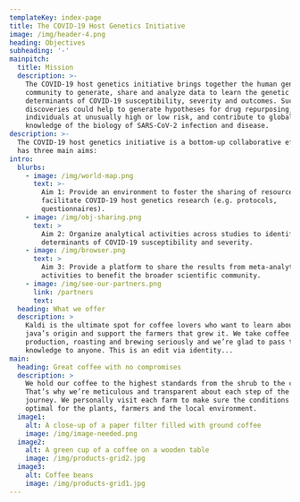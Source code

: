 ```yaml
---
templateKey: index-page
title: The COVID-19 Host Genetics Initiative
image: /img/header-4.png
heading: Objectives
subheading: '-'
mainpitch:
  title: Mission
  description: >-
    The COVID-19 host genetics initiative brings together the human genetics
    community to generate, share and analyze data to learn the genetic
    determinants of COVID-19 susceptibility, severity and outcomes. Such
    discoveries could help to generate hypotheses for drug repurposing, identify
    individuals at unusually high or low risk, and contribute to global
    knowledge of the biology of SARS-CoV-2 infection and disease.
description: >-
  The COVID-19 host genetics initiative is a bottom-up collaborative effort that
  has three main aims:
intro:
  blurbs:
    - image: /img/world-map.png
      text: >-
        Aim 1: Provide an environment to foster the sharing of resources to
        facilitate COVID-19 host genetics research (e.g. protocols,
        questionnaires).
    - image: /img/obj-sharing.png
      text: >
        Aim 2: Organize analytical activities across studies to identify genetic
        determinants of COVID-19 susceptibility and severity.
    - image: /img/browser.png
      text: >
        Aim 3: Provide a platform to share the results from meta-analytical
        activities to benefit the broader scientific community.
    - image: /img/see-our-partners.png
      link: /partners
      text: ⠀
  heading: What we offer
  description: >
    Kaldi is the ultimate spot for coffee lovers who want to learn about their
    java’s origin and support the farmers that grew it. We take coffee
    production, roasting and brewing seriously and we’re glad to pass that
    knowledge to anyone. This is an edit via identity...
main:
  heading: Great coffee with no compromises
  description: >
    We hold our coffee to the highest standards from the shrub to the cup.
    That’s why we’re meticulous and transparent about each step of the coffee’s
    journey. We personally visit each farm to make sure the conditions are
    optimal for the plants, farmers and the local environment.
  image1:
    alt: A close-up of a paper filter filled with ground coffee
    image: /img/image-needed.png
  image2:
    alt: A green cup of a coffee on a wooden table
    image: /img/products-grid2.jpg
  image3:
    alt: Coffee beans
    image: /img/products-grid1.jpg
---
```

